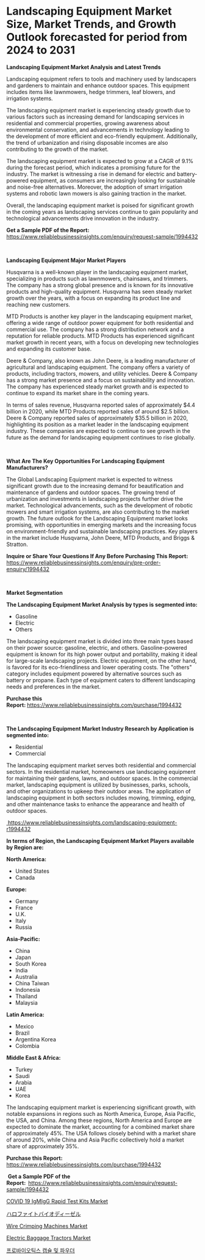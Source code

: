 <p><h1>Landscaping Equipment Market Size, Market Trends, and Growth Outlook forecasted for period from 2024 to 2031</h1></p><p><strong>Landscaping Equipment Market Analysis and Latest Trends</strong></p>
<p><p>Landscaping equipment refers to tools and machinery used by landscapers and gardeners to maintain and enhance outdoor spaces. This equipment includes items like lawnmowers, hedge trimmers, leaf blowers, and irrigation systems.</p><p>The landscaping equipment market is experiencing steady growth due to various factors such as increasing demand for landscaping services in residential and commercial properties, growing awareness about environmental conservation, and advancements in technology leading to the development of more efficient and eco-friendly equipment. Additionally, the trend of urbanization and rising disposable incomes are also contributing to the growth of the market.</p><p>The landscaping equipment market is expected to grow at a CAGR of 9.1% during the forecast period, which indicates a promising future for the industry. The market is witnessing a rise in demand for electric and battery-powered equipment, as consumers are increasingly looking for sustainable and noise-free alternatives. Moreover, the adoption of smart irrigation systems and robotic lawn mowers is also gaining traction in the market.</p><p>Overall, the landscaping equipment market is poised for significant growth in the coming years as landscaping services continue to gain popularity and technological advancements drive innovation in the industry.</p></p>
<p><strong>Get a Sample PDF of the Report:&nbsp;</strong> <a href="https://www.reliablebusinessinsights.com/enquiry/request-sample/1994432">https://www.reliablebusinessinsights.com/enquiry/request-sample/1994432</a></p>
<p>&nbsp;</p>
<p><strong>Landscaping Equipment Major Market Players</strong></p>
<p><p>Husqvarna is a well-known player in the landscaping equipment market, specializing in products such as lawnmowers, chainsaws, and trimmers. The company has a strong global presence and is known for its innovative products and high-quality equipment. Husqvarna has seen steady market growth over the years, with a focus on expanding its product line and reaching new customers.</p><p>MTD Products is another key player in the landscaping equipment market, offering a wide range of outdoor power equipment for both residential and commercial use. The company has a strong distribution network and a reputation for reliable products. MTD Products has experienced significant market growth in recent years, with a focus on developing new technologies and expanding its customer base.</p><p>Deere & Company, also known as John Deere, is a leading manufacturer of agricultural and landscaping equipment. The company offers a variety of products, including tractors, mowers, and utility vehicles. Deere & Company has a strong market presence and a focus on sustainability and innovation. The company has experienced steady market growth and is expected to continue to expand its market share in the coming years.</p><p>In terms of sales revenue, Husqvarna reported sales of approximately $4.4 billion in 2020, while MTD Products reported sales of around $2.5 billion. Deere & Company reported sales of approximately $35.5 billion in 2020, highlighting its position as a market leader in the landscaping equipment industry. These companies are expected to continue to see growth in the future as the demand for landscaping equipment continues to rise globally.</p></p>
<p>&nbsp;</p>
<p><strong>What Are The Key Opportunities For Landscaping Equipment Manufacturers?</strong></p>
<p><p>The Global Landscaping Equipment market is expected to witness significant growth due to the increasing demand for beautification and maintenance of gardens and outdoor spaces. The growing trend of urbanization and investments in landscaping projects further drive the market. Technological advancements, such as the development of robotic mowers and smart irrigation systems, are also contributing to the market growth. The future outlook for the Landscaping Equipment market looks promising, with opportunities in emerging markets and the increasing focus on environment-friendly and sustainable landscaping practices. Key players in the market include Husqvarna, John Deere, MTD Products, and Briggs & Stratton.</p></p>
<p><strong>Inquire or Share Your Questions If Any Before Purchasing This Report:</strong> <a href="https://www.reliablebusinessinsights.com/enquiry/pre-order-enquiry/1994432">https://www.reliablebusinessinsights.com/enquiry/pre-order-enquiry/1994432</a></p>
<p>&nbsp;</p>
<p><strong>Market Segmentation</strong></p>
<p><strong>The Landscaping Equipment Market Analysis by types is segmented into:</strong></p>
<p><ul><li>Gasoline</li><li>Electric</li><li>Others</li></ul></p>
<p><p>The landscaping equipment market is divided into three main types based on their power source: gasoline, electric, and others. Gasoline-powered equipment is known for its high power output and portability, making it ideal for large-scale landscaping projects. Electric equipment, on the other hand, is favored for its eco-friendliness and lower operating costs. The "others" category includes equipment powered by alternative sources such as battery or propane. Each type of equipment caters to different landscaping needs and preferences in the market.</p></p>
<p><strong>Purchase this Report:&nbsp;</strong><a href="https://www.reliablebusinessinsights.com/purchase/1994432">https://www.reliablebusinessinsights.com/purchase/1994432</a></p>
<p>&nbsp;</p>
<p><strong>The Landscaping Equipment Market Industry Research by Application is segmented into:</strong></p>
<p><ul><li>Residential</li><li>Commercial</li></ul></p>
<p><p>The landscaping equipment market serves both residential and commercial sectors. In the residential market, homeowners use landscaping equipment for maintaining their gardens, lawns, and outdoor spaces. In the commercial market, landscaping equipment is utilized by businesses, parks, schools, and other organizations to upkeep their outdoor areas. The application of landscaping equipment in both sectors includes mowing, trimming, edging, and other maintenance tasks to enhance the appearance and health of outdoor spaces.</p></p>
<p><a href="https://www.reliablebusinessinsights.com/landscaping-equipment-r1994432">&nbsp;https://www.reliablebusinessinsights.com/landscaping-equipment-r1994432</a></p>
<p><strong>In terms of Region, the Landscaping Equipment Market Players available by Region are:</strong></p>
<p>
    <p> <strong> North America: </strong>
        <ul>
            <li>United States</li>
            <li>Canada</li>
        </ul>
        </p> 
    <p> <strong> Europe: </strong>
        <ul>
            <li>Germany</li>
            <li>France</li>
            <li>U.K.</li>
            <li>Italy</li>
            <li>Russia</li>
        </ul>
        </p> 
    <p> <strong> Asia-Pacific: </strong>
        <ul>
            <li>China</li>
            <li>Japan</li>
            <li>South Korea</li>
            <li>India</li>
            <li>Australia</li>
            <li>China Taiwan</li>
            <li>Indonesia</li>
            <li>Thailand</li>
            <li>Malaysia</li>
        </ul>
        </p> 
    <p> <strong> Latin America: </strong>
        <ul>
            <li>Mexico</li>
            <li>Brazil</li>
            <li>Argentina Korea</li>
            <li>Colombia</li>
        </ul>
        </p> 
    <p> <strong> Middle East & Africa: </strong>
        <ul>
            <li>Turkey</li>
            <li>Saudi</li>
            <li>Arabia</li>
            <li>UAE</li>
            <li>Korea</li>
        </ul>
    </p>
    </p>
<p><p>The landscaping equipment market is experiencing significant growth, with notable expansions in regions such as North America, Europe, Asia Pacific, the USA, and China. Among these regions, North America and Europe are expected to dominate the market, accounting for a combined market share of approximately 45%. The USA follows closely behind with a market share of around 20%, while China and Asia Pacific collectively hold a market share of approximately 35%.</p></p>
<p><strong>Purchase this Report: </strong><a href="https://www.reliablebusinessinsights.com/purchase/1994432">https://www.reliablebusinessinsights.com/purchase/1994432</a></p>
<p>&nbsp;<strong>Get a Sample PDF of the Report:&nbsp;&nbsp;</strong><a href="https://www.reliablebusinessinsights.com/enquiry/request-sample/1994432">https://www.reliablebusinessinsights.com/enquiry/request-sample/1994432</a></p>
<p><strong></strong></p>
<p><p><a href="https://www.linkedin.com/pulse/covid-19-igmigg-rapid-test-kits-market-share-new-trends-analysis-vwwjf">COVID 19 IgMIgG Rapid Test Kits Market</a></p><p><a href="https://github.com/BoydYundt1/Market-Research-Report-List-1/blob/main/8127490158518.md">ハロファイトバイオディーゼル</a></p><p><a href="https://github.com/joannagoyvaerts/Market-Research-Report-List-3/blob/main/wire-crimping-machines-market.md">Wire Crimping Machines Market</a></p><p><a href="https://github.com/abdelrhmankishk22/Market-Research-Report-List-5/blob/main/electric-baggage-tractors-market.md">Electric Baggage Tractors Market</a></p><p><a href="https://github.com/bossladyaries0/Market-Research-Report-List-1/blob/main/4891557170049.md">프로바이오틱스 캡슐 및 파우더</a></p></p>